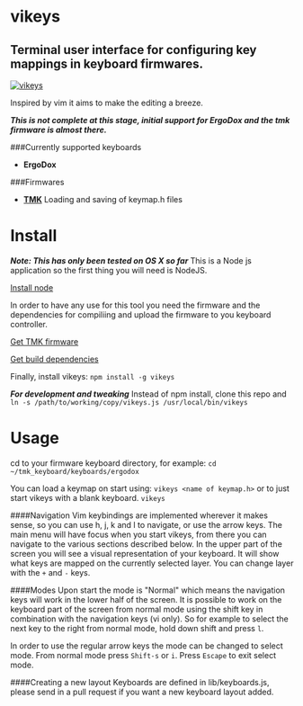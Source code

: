 vikeys
======

## Terminal user interface for configuring key mappings in keyboard firmwares.

[![vikeys](https://github.com/cjne/vikeys/raw/master/img/vikeys.png)](#features)


Inspired by vim it aims to make the editing a breeze.

***This is not complete at this stage, initial support for ErgoDox and the tmk firmware is almost there.***

###Currently supported keyboards
*  **ErgoDox** 

###Firmwares
*  [**TMK**](https://github.com/tmk/tmk_keyboard) Loading and saving of keymap.h files

Install
=======

***Note: This has only been tested on OS X so far***
This is a Node js application so the first thing you will need is NodeJS.

[Install node](http://nodejs.com)

In order to have any use for this tool you need the firmware and the dependencies for compiliing and upload the firmware to you keyboard controller.

[Get TMK firmware](https://github.com/tmk/tmk_keyboard)

[Get build dependencies](https://github.com/tmk/tmk_keyboard/blob/master/doc/build.md)

Finally, install vikeys: `npm install -g vikeys`

***For development and tweaking***
Instead of npm install, clone this repo and `ln -s /path/to/working/copy/vikeys.js /usr/local/bin/vikeys`

Usage
=====
cd to your firmware keyboard directory, for example:
`cd ~/tmk_keyboard/keyboards/ergodox`

You can load a keymap on start using:
`vikeys <name of keymap.h>`
or to just start vikeys with a blank keyboard.
`vikeys`

####Navigation
Vim keybindings are implemented wherever it makes sense, so you can use h, j, k and l to navigate, or use the arrow keys.
The main menu will have focus when you start vikeys, from there you can navigate to the various sections described below.
In the upper part of the screen you will see a visual representation of your keyboard. It will show what keys are mapped on the currently selected layer. You can change layer with the `+` and `-` keys.

####Modes
Upon start the mode is "Normal" which means the navigation keys will work in the lower half of the screen. It is possible to work on the keyboard part of the screen from normal mode using the shift key in combination with the navigation keys (vi only). So for example to select the next key to the right from normal mode, hold down shift and press `l`.

In order to use the regular arrow keys the mode can be changed to select mode. From normal mode press `Shift-s` or `i`. Press `Escape` to exit select mode. 

####Creating a new layout
Keyboards are defined in lib/keyboards.js, please send in a pull request if you want a new keyboard layout added.








